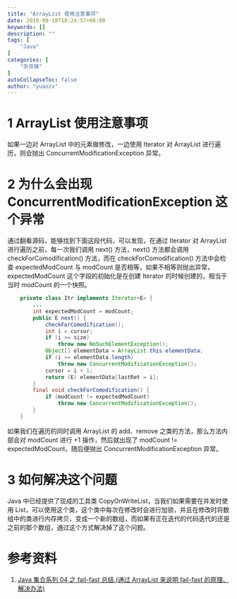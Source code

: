 ```yaml
---
title: "ArrayList 使用注意事项"
date: 2019-09-18T18:24:57+08:00
keywords: []
description: ""
tags: [
    "Java"
]
categories: [
    "杂货铺"
]
autoCollapseToc: false
author: "yuanzx"
---
```


# 1 ArrayList 使用注意事项

如果一边对 ArrayList 中的元素做修改，一边使用 Iterator 对 ArrayList 进行遍历，则会抛出 ConcurrentModificationException 异常。

# 2 为什么会出现 ConcurrentModificationException 这个异常

通过翻看源码，能够找到下面这段代码，可以发现，在通过 Iterator 对 ArrayList 进行遍历之前，每一次我们调用 next() 方法，next() 方法都会调用 checkForComodification() 方法，而在 checkForComodification() 方法中会检查 expectedModCount 与 modCount 是否相等，如果不相等则抛出异常，expectedModCount 这个字段的初始化是在创建 Iterator 的时候创建的，相当于当时 modCount 的一个快照。

```java
    private class Itr implements Iterator<E> {
        ...
        int expectedModCount = modCount;
        public E next() {
            checkForComodification();
            int i = cursor;
            if (i >= size)
                throw new NoSuchElementException();
            Object[] elementData = ArrayList.this.elementData;
            if (i >= elementData.length)
                throw new ConcurrentModificationException();
            cursor = i + 1;
            return (E) elementData[lastRet = i];
        }
        final void checkForComodification() {
            if (modCount != expectedModCount)
                throw new ConcurrentModificationException();
        }
    }
```

如果我们在遍历的同时调用 ArrayList 的 add、remove 之类的方法，那么方法内部会对 modCount 进行 +1 操作，然后就出现了 modCount != expectedModCount，随后便抛出 ConcurrentModificationException 异常。

# 3 如何解决这个问题

Java 中已经提供了现成的工具类 CopyOnWriteList，当我们如果需要在并发时使用 List，可以使用这个类，这个类中每次在修改时会进行加锁，并且在修改时将数组中的类进行内存拷贝，变成一个新的数组，而如果有正在迭代的代码迭代的还是之前的那个数组，通过这个方式解决掉了这个问题。

# 参考资料

1. [Java 集合系列 04 之 fail-fast 总结 (通过 ArrayList 来说明 fail-fast 的原理、解决办法)](https://www.cnblogs.com/skywang12345/p/3308762.html)
